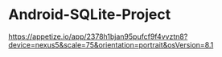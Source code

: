 # Android-SQLite-Project

https://appetize.io/app/2378h1bjan95pufcf9f4vvztn8?device=nexus5&scale=75&orientation=portrait&osVersion=8.1
